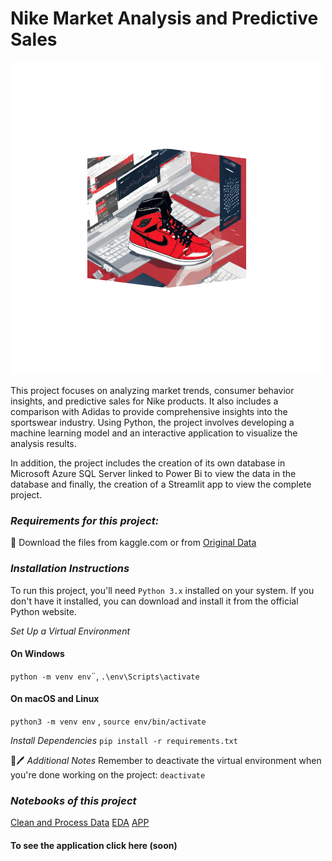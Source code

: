 # Nike Market Analysis and Predictive Sales 

![portada](https://github.com/AleDV89/Nike-Marketing-Analytics/blob/main/%22images/portada.png)

This project focuses on analyzing market trends, consumer behavior insights, and predictive sales for Nike products. It also includes a comparison with Adidas to provide comprehensive insights into the sportswear industry. Using Python, the project involves developing a machine learning model and an interactive application to visualize the analysis results.

In addition, the project includes the creation of its own database in Microsoft Azure SQL Server linked to Power Bi to view the data in the database and finally, the creation of a Streamlit app to view the complete project.


### *Requirements for this project:*

🔽 Download the files from kaggle.com or from [Original Data](Data)

### *Installation Instructions*
To run this project, you'll need `Python 3.x` installed on your system. If you don't have it installed, you can download and install it from the official Python website.

*Set Up a Virtual Environment*

#### On Windows
`python -m venv env`¨, `.\env\Scripts\activate`


#### On macOS and Linux
`python3 -m venv env` , `source env/bin/activate`

*Install Dependencies*
`pip install -r requirements.txt`

📕🖊️ *Additional Notes*
Remember to deactivate the virtual environment when you're done working on the project: `deactivate`

### *Notebooks of this project*

[Clean and Process Data](Notebooks)
[EDA](https://github.com/AleDV89/Nike-Marketing-Analytics/blob/main/Notebooks/EDA_NIKE.ipynb)
[APP](https://github.com/AleDV89/Nike-Marketing-Analytics/blob/main/Notebooks/app.py)

#### To see the application click here (soon)







